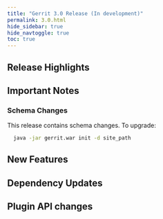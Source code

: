 ```yaml
---
title: "Gerrit 3.0 Release (In development)"
permalink: 3.0.html
hide_sidebar: true
hide_navtoggle: true
toc: true
---
```


## Release Highlights

## Important Notes

### Schema Changes

This release contains schema changes. To upgrade:

``` sh
  java -jar gerrit.war init -d site_path
```

## New Features

## Dependency Updates

## Plugin API changes

